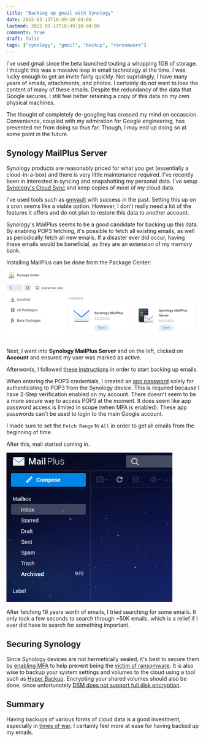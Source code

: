 ```yaml
---
title: "Backing up gmail with Synology"
date: 2022-03-13T18:49:10-04:00
lastmod: 2022-03-13T18:49:10-04:00
comments: true
draft: false
tags: ["synology", "gmail", "backup", "ransomware"]
---
```


I've used gmail since the beta launched touting a whopping 1GB of storage. I thought this was a massive leap in email technology at the time. I was lucky enough to get an invite fairly quickly. Not suprisingly, I have many years of emails, attachments, and photos. I certainly do not want to lose the content of many of these emails. Despite the redundancy of the data that Google secures, I still feel better retaining a copy of this data on my own physical machines.

<!--more-->

The thought of completely de-googling has crossed my mind on occassion. Convenience, coupled with my admiration for Google engineering, has prevented me from doing so thus far. Though, I may end up doing so at some point in the future.

## Synology MailPlus Server

Synology products are reasonably priced for what you get (essentially a cloud-in-a-box) and there is very little maintenance required. I've recently been in interested in syncing and snapshotting my personal data. I've setup [Synology's Cloud Sync](https://www.synology.com/en-ca/dsm/feature/cloud_sync) and keep copies of most of my cloud data.

I've used tools such as [gmvault](http://www.gmvault.org) with success in the past. Setting this up on a cron seems like a viable option. However, I don't really need a lot of the features it offers and do not plan to restore this data to another account.

Synology's MailPlus seems to be a good candidate for backing up this data. By enabling POP3 fetching, it's possible to fetch all existing emails, as well as periodically fetch all new emails. If a disaster ever did occur, having these emails would be beneficial, as they are an extension of my memory bank.

Installing MailPlus can be done from the Package Center:

![image](install-mailplus-server.png)

Next, I went into **Synology MailPlus Server** and on the left, clicked on **Account** and ensured my user was marked as active.

Afterwords, I followed [these instructions](https://kb.synology.com/en-in/DSM/tutorial/How_should_I_receive_external_email_messages_via_MailPlus) in order to start backing up emails.

When entering the POP3 credentials, I created an [app password](https://myaccount.google.com/apppasswords) solely for authenticating to POP3 from the Synology device. This is required because I have 2-Step verification enabled on my account. There doesn't seem to be a more secure way to access POP3 at the moment. It does seem like app password access is limited in scope (when MFA is enabled). These app passwords can't be used to login to the main Google account.

I made sure to set the `Fetch Range` to `All` in order to get all emails from the beginning of time.

After this, mail started coming in.

![image](mail-plus-incoming-mail.png)

After fetching 19 years worth of emails, I tried searching for some emails. It only took a few seconds to search through ~50K emails, which is a relief if I ever did have to search for something important.

## Securing Synology

Since Synology devices are not hermetically sealed, it's best to secure them by [enabling MFA](https://kb.synology.com/en-us/DSM/tutorial/How_to_add_extra_security_to_your_Synology_NAS#x_anchor_id8) to help prevent being the [victim of ransomware](https://www.bleepingcomputer.com/news/security/qlocker-ransomware-returns-to-target-qnap-nas-devices-worldwide/). It is also wise to backup your system settings and volumes to the cloud using a tool such as [Hyper Backup](https://www.synology.com/en-ca/dsm/feature/hyper_backup).
Encrypting your shared volumes should also be done, since unfortunately [DSM does not support full disk encryption](https://community.synology.com/enu/forum/12/post/144665).

## Summary

Having backups of various forms of cloud data is a good investment, especially in [times of war](https://en.wikipedia.org/wiki/2022_Ukraine_cyberattacks). I certainly feel more at ease for having backed up my emails.
